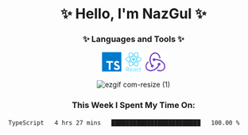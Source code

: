 <h1 align="center">✨ Hello, I'm NazGul ✨</h1>

<div align="center">
  <h3>✨ Languages and Tools ✨ </h3>
  <a href="https://www.typescriptlang.org" target="_blank" rel="noreferrer">   
    <img src="https://raw.githubusercontent.com/devicons/devicon/master/icons/typescript/typescript-original.svg" alt="typescript" width="40" 
    height="40"/></a>
  <a href="https://reactjs.org/" target="_blank" rel="noreferrer">   
    <img src="https://raw.githubusercontent.com/devicons/devicon/master/icons/react/react-original-wordmark.svg" alt="react" width="40"     
    height="40"/></a>
  <a href="https://redux.js.org" target="_blank" rel="noreferrer">   
    <img src="https://raw.githubusercontent.com/devicons/devicon/master/icons/redux/redux-original.svg" alt="redux" width="40" height="40"/></a>
</div>

<div align="center">
  
  ![ezgif com-resize (1)](https://github.com/FunChosa/FunChosa/assets/112805319/d1ccce32-bf77-4fd5-b8ee-044b038c063f)

</div>
 
<h3 align="center">This Week I Spent My Time On:</h3>
<!--START_SECTION:waka-->

```txt
TypeScript   4 hrs 27 mins   █████████████████████████   100.00 %
```

<!--END_SECTION:waka-->

